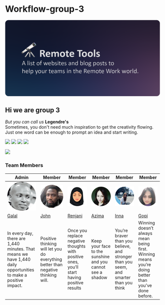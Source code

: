 # Workflow-group-3

![](images/logo.png)

## Hi we are group 3

_But you can call us_ **Legendre's**  
Sometimes, you don't need much inspiration to get the creativity flowing. Just
one word can be enough to prompt an idea and start writing.

![](https://media3.giphy.com/media/ln7z2eWriiQAllfVcn/100w.webp)
![](https://i.giphy.com/media/IdyAQJVN2kVPNUrojM/100.webp)
![](https://i.giphy.com/media/KzJkzjggfGN5Py6nkT/100.webp)
![](https://i.giphy.com/media/eNAsjO55tPbgaor7ma/100w.webp) ![]() ![]()

![](https://cdn.rawgit.com/sindresorhus/awesome/d7305f38d29fed78fa85652e3a63e154dd8e8829/media/badge.svg)

### Team Members

| Admin                                                                                                          | Member                                                                           | Member                                                                                      | Member                                                     | Member                                                                                 | Member                                                                                              |
| -------------------------------------------------------------------------------------------------------------- | -------------------------------------------------------------------------------- | ------------------------------------------------------------------------------------------- | ---------------------------------------------------------- | -------------------------------------------------------------------------------------- | --------------------------------------------------------------------------------------------------- |
| ![](images/galal.png)                                                                                          | ![john](/images/john.png)                                                        | ![regani](images/rengani.png)                                                               | ![Azima](images/azima.png)                                 | ![inna](images/inna.png)                                                               | ![gopi](images/gopi.png)                                                                            |
| [Galal]()                                                                                                      | [John]()                                                                         | [Renjani]()                                                                                 | [Azima]()                                                  | [Inna]()                                                                               | [Gopi]()                                                                                            |
| In every day, there are 1,440 minutes. That means we have 1,440 daily opportunities to make a positive impact. | Positive thinking will let you do everything better than negative thinking will. | Once you replace negative thoughts with positive ones, you’ll start having positive results | Keep your face to the sunshine and you cannot see a shadow | You’re braver than you believe, and stronger than you seem, and smarter than you think | Winning doesn’t always mean being first. Winning means you’re doing better than you’ve done before. |
